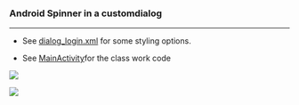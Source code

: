 
### Android Spinner in a customdialog
_______________________________________
* See   [dialog_login.xml](https://github.com/MoranShalom/Tutorial13_Android_Spinner-in-custom-dialog/blob/master/app/src/main/res/layout/dialog_login.xml) 
for some styling options.


* See [MainActivity](https://github.com/MoranShalom/Tutorial13_Android_Spinner-in-custom-dialog/blob/master/app/src/main/java/com/example/t2_spinnerincustomdialog/MainActivity.java)for the class work code



![](https://user-images.githubusercontent.com/49485877/55995905-7fd94d80-5cbe-11e9-9afa-4fe013e2251d.jpg)

![](https://user-images.githubusercontent.com/49485877/55995912-836cd480-5cbe-11e9-9fcd-28db39fb2679.jpg)
